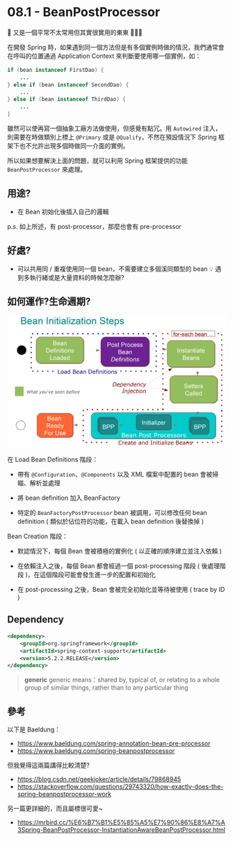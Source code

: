 # 08.1 - BeanPostProcessor
🤪 又是一個平常不太常用但其實很實用的東東 🤘🤘🤘

在開發 Spring 時，如果遇到同一個方法但是有多個實例時做的情況，我們通常會在呼叫的位置通過 Application Context 來判斷要使用哪一個實例，如：
```java
if (bean instanceof FirstDao) {
    ...
} else if (bean instanceof SecondDao) {
    ...
} else if (bean instanceof ThirdDao) {
    ...
}
```

雖然可以使再寫一個抽象工廠方法做使用，但感覺有點冗。用 `Autowired` 注入，則需要在時做類別上標上 `@Primary` 或是 `@Qualify`，不然在預設情況下 Spring 框架下也不允許出現多個時做同一介面的實例。

所以如果想要解決上面的問題，就可以利用 Spring 框架提供的功能 `BeanPostProcessor` 來處理。
## 用途?
* 在 Bean 初始化後插入自己的邏輯

p.s. 如上所述，有 post-processor，那麼也會有 pre-processor

## 好處?
* 可以共用同 / 重複使用同一個 bean，不需要建立多個溪同類型的 bean
💡 遇到多執行緒或是大量資料的時候怎麼辦?

## 如何運作?生命週期?
![](/images/spring-aop/8.1-1.jpg)

在 Load Bean Definitions 階段：
* 帶有 `@Configuration`、`@Components` 以及 XML 檔案中配置的 bean 會被掃瞄、解析並處理

* 將 bean definition 加入 BeanFactory

* 特定的 `BeanFactoryPostProcessor` bean 被調用，可以修改任何 bean definition ( 類似於佔位符的功能，在載入 bean definition 後替換掉 )

Bean Creation 階段：
* 默認情況下，每個 Bean 會被積極的實例化 ( 以正確的順序建立並注入依賴 )

* 在依賴注入之後，每個 Bean 都會經過一個 post-processing 階段 ( 後處理階段 )，在這個階段可能會發生進一步的配置和初始化

* 在 post-processing 之後，Bean 會被完全初始化並等待被使用 ( trace by ID )

## Dependency

```xml
<dependency>
    <groupId>org.springframework</groupId>
    <artifactId>spring-context-support</artifactId>
    <version>5.2.2.RELEASE</version>
</dependency>
```

> **generic**
generic means：shared by, typical of, or relating to a whole group of similar things, rather than to any particular thing

## 參考
以下是 Baeldung：
* https://www.baeldung.com/spring-annotation-bean-pre-processor
* https://www.baeldung.com/spring-beanpostprocessor

但我覺得這兩篇講得比較清楚?
* https://blog.csdn.net/geekjoker/article/details/79868945
* https://stackoverflow.com/questions/29743320/how-exactly-does-the-spring-beanpostprocessor-work

另一篇更詳細的，而且屬標很可愛~
* https://mrbird.cc/%E6%B7%B1%E5%85%A5%E7%90%86%E8%A7%A3Spring-BeanPostProcessor-InstantiationAwareBeanPostProcessor.html
